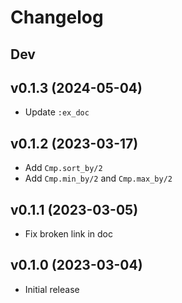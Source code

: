 # Changelog

## Dev

## v0.1.3 (2024-05-04)

- Update `:ex_doc`

## v0.1.2 (2023-03-17)

- Add `Cmp.sort_by/2`
- Add `Cmp.min_by/2` and `Cmp.max_by/2`

## v0.1.1 (2023-03-05)

- Fix broken link in doc

## v0.1.0 (2023-03-04)

- Initial release
